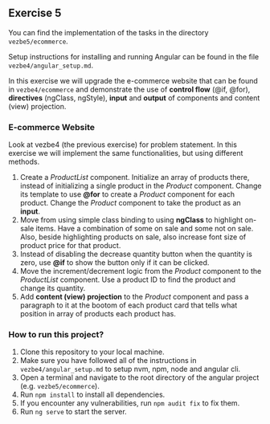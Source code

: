 ## Exercise 5

You can find the implementation of the tasks in the directory `vezbe5/ecommerce`.

Setup instructions for installing and running Angular can be found in the file `vezbe4/angular_setup.md`.

In this exercise we will upgrade the e-commerce website that can be found in `vezbe4/ecommerce` and demonstrate the use of **control flow** (@if, @for), **directives** (ngClass, ngStyle), **input** and **output** of components and content (view) projection.

### E-commerce Website

Look at vezbe4 (the previous exercise) for problem statement. In this exercise we will implement the same functionalities, but using different methods.

1. Create a *ProductList* component. Initialize an array of products there, instead of initializing a single product in the *Product* component. Change its template to use **@for** to create a *Product* component for each product. Change the *Product* component to take the product as an **input**.
2. Move from using simple class binding to using **ngClass** to highlight on-sale items. Have a combination of some on sale and some not on sale. Also, beside highlighting products on sale, also increase font size of product price for that product.
3. Instead of disabling the decrease quantity button when the quantity is zero, use **@if** to show the button only if it can be clicked.
4. Move the increment/decrement logic from the *Product* component to the *ProductList* component. Use a product ID to find the product and change its quantity.
5. Add **content (view) projection** to the *Product* component and pass a paragraph to it at the bootom of each product card that tells what position in array of products each product has.

### How to run this project?

1. Clone this repository to your local machine.
2. Make sure you have followed all of the instructions in `vezbe4/angular_setup.md` to setup nvm, npm, node and angular cli.
3. Open a terminal and navigate to the root directory of the angular project (e.g. `vezbe5/ecommerce`).
4. Run `npm install` to install all dependencies.
5. If you encounter any vulnerabilities, run `npm audit fix` to fix them.
6. Run `ng serve` to start the server.
